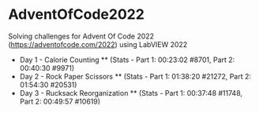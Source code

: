 # AdventOfCode2022
Solving challenges for Advent Of Code 2022 (https://adventofcode.com/2022) using LabVIEW 2022

* Day 1 - Calorie Counting ** (Stats - Part 1: 00:23:02 #8701, Part 2: 00:40:30 #9971)
* Day 2 - Rock Paper Scissors ** (Stats - Part 1: 01:38:20 #21272, Part 2: 01:54:30 #20531)
* Day 3 - Rucksack Reorganization ** (Stats - Part 1: 00:37:48 #11748, Part 2: 00:49:57 #10619)